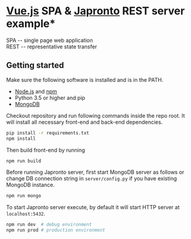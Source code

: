 # [Vue.js](vuejs) SPA & [Japronto](japronto) REST server example*
SPA -- single page web application <br/>
REST -- representative state transfer

## Getting started
Make sure the following software is installed and is in the PATH.
* [Node.js](nodejs) and [npm](npm)
* Python 3.5 or higher and pip
* [MongoDB](mongo)

Checkout repository and run following commands inside the repo
root. It will install all necessary front-end and back-end dependencies.
```sh
pip install -r requirements.txt
npm install
```
Then build front-end by running
```sh
npm run build
```
Before running Japronto server, first start MongoDB server as
follows or change DB connection string in `server/config.py`
if you have existing MongoDB instance.
```sh
npm run mongo
```
To start Japronto server execute, by default it will start
HTTP server at `localhost:5432`.
```sh
npm run dev  # debug environment
npm run prod # production environment
```

[vuejs]:    https://github.com/vuejs/vue
[japronto]: https://github.com/squeaky-pl/japronto
[mongo]:    https://github.com/mongodb/mongo
[nodejs]:   https://github.com/nodejs/node
[npm]:      https://github.com/npm/npm
